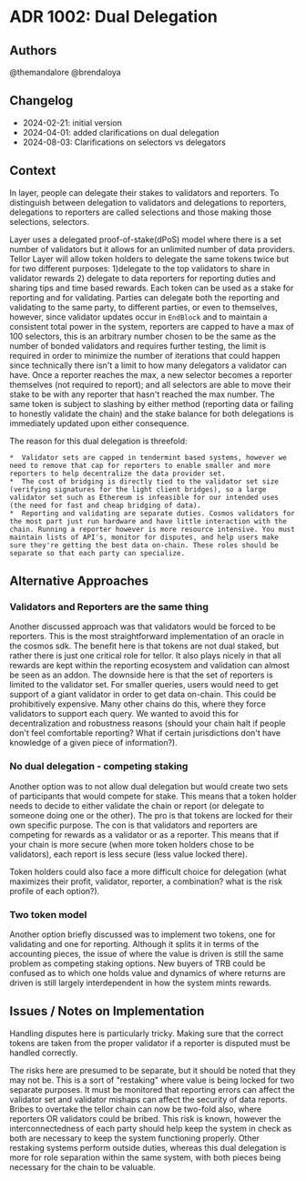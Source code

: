 # ADR 1002: Dual Delegation

## Authors

@themandalore
@brendaloya

## Changelog

- 2024-02-21: initial version
- 2024-04-01: added clarifications on dual delegation
- 2024-08-03: Clarifications on selectors vs delegators

## Context

In layer, people can delegate their stakes to validators and reporters. To distinguish between delegation to validators and delegations to reporters, delegations to reporters are called selections and those making those selections, selectors.

Layer uses a delegated proof-of-stake(dPoS) model where there is a set number of validators but it allows for an unlimited number of data providers. Tellor Layer will allow token holders to delegate the same tokens twice but for two different purposes: 1)delegate to the top validators to share in validator rewards 2) delegate to data reporters for reporting duties and sharing tips and time based rewards. Each token can be used as a stake for reporting and for validating.  Parties can delegate both the reporting and validating to the same party, to different parties, or even to themselves, however, since validator updates occur in `EndBlock` and to maintain a consistent total power in the system, reporters are capped to have a max of 100 selectors, this is an arbitrary number chosen to be the same as the number of bonded validators and requires further testing, the limit is required in order to minimize the number of iterations that could happen since technically there isn't a limit to how many delegators a validator can have. Once a reporter reaches the max, a new selector becomes a reporter themselves (not required to report); and all selectors are able to move their stake to be with any reporter that hasn't reached the max number. The same token is subject to slashing by either method (reporting data or failing to honestly validate the chain) and the stake balance for both delegations is immediately updated upon either consequence.

The reason for this dual delegation is threefold:

    *  Validator sets are capped in tendermint based systems, however we need to remove that cap for reporters to enable smaller and more reporters to help decentralize the data provider set.  
    *  The cost of bridging is directly tied to the validator set size (verifying signatures for the light client bridges), so a large validator set such as Ethereum is infeasible for our intended uses (the need for fast and cheap bridging of data).  
    *  Reporting and validating are separate duties. Cosmos validators for the most part just run hardware and have little interaction with the chain. Running a reporter however is more resource intensive. You must maintain lists of API's, monitor for disputes, and help users make sure they're getting the best data on-chain. These roles should be separate so that each party can specialize.  

## Alternative Approaches

### Validators and Reporters are the same thing

Another discussed approach was that validators would be forced to be reporters. This is the most straightforward implementation of an oracle in the cosmos sdk. The benefit here is that tokens are not dual staked, but rather there is just one critical role for tellor. It also plays nicely in that all rewards are kept within the reporting ecosystem and validation can almost be seen as an addon. The downside here is that the set of reporters is limited to the validator set. For smaller queries, users would need to get support of a giant validator in order to get data on-chain. This could be prohibitively expensive. Many other chains do this, where they force validators to support each query. We wanted to avoid this for decentralization and robustness reasons (should your chain halt if people don't feel comfortable reporting? What if certain jurisdictions don't have knowledge of a given piece of information?).  

### No dual delegation - competing staking

Another option was to not allow dual delegation but would create two sets of participants that would compete for stake. This means that a token holder needs to decide to either validate the chain or report (or delegate to someone doing one or the other). The pro is that tokens are locked for their own specific purpose. The con is that validators and reporters are competing for rewards as a validator or as a reporter. This means that if your chain is more secure (when more token holders chose to be validators), each report is less secure (less value locked there).  

Token holders could also face a more difficult choice for delegation (what maximizes their profit, validator, reporter, a combination? what is the risk profile of each option?).

### Two token model

Another option briefly discussed was to implement two tokens, one for validating and one for reporting. Although it splits it in terms of the accounting pieces, the issue of where the value is driven is still the same problem as competing staking options. New buyers of TRB could be confused as to which one holds value and dynamics of where returns are driven is still largely interdependent in how the system mints rewards.  

## Issues / Notes on Implementation

Handling disputes here is particularly tricky. Making sure that the correct tokens are taken from the proper validator if a reporter is disputed must be handled correctly.  

The risks here are presumed to be separate, but it should be noted that they may not be.  This is a sort of "restaking" where value is being locked for two separate purposes. It must be monitored that reporting errors can affect the validator set and validator mishaps can affect the security of data reports. Bribes to overtake the tellor chain can now be two-fold also, where reporters OR validators could be bribed. This risk is known, however the interconnectedness of each party should help keep the system in check as both are necessary to keep the system functioning properly. Other restaking systems perform outside duties, whereas this dual delegation is more for role separation within the same system, with both pieces being necessary for the chain to be valuable.  


